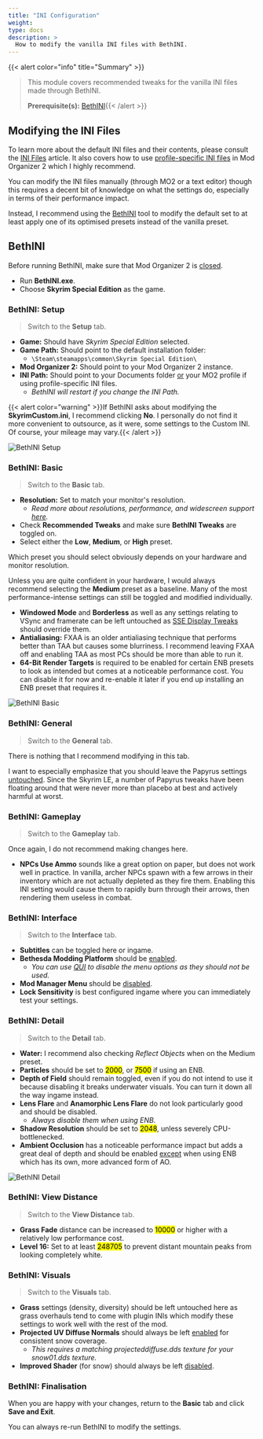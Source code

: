```yaml
---
title: "INI Configuration"
weight:
type: docs
description: >
  How to modify the vanilla INI files with BethINI.
---
```


{{< alert color="info" title="Summary" >}}
> This module covers recommended tweaks for the vanilla INI files made through BethINI.<p>
> **Prerequisite(s):** [BethINI](/skyforge/tool-setup/bethini){{< /alert >}}

## Modifying the INI Files

To learn more about the default INI files and their contents, please consult the [INI Files](/skyforge/knowledge-base/ini-files/) article. It also covers how to use <u>profile-specific INI files</u> in Mod Organizer 2 which I highly recommend.

You can modify the INI files manually (through MO2 or a text editor) though this requires a decent bit of knowledge on what the settings do, especially in terms of their performance impact.

Instead, I recommend using the [BethINI](/skyforge/tool-setup/bethini/) tool to modify the default set to at least apply one of its optimised presets instead of the vanilla preset.

## BethINI

Before running BethINI, make sure that Mod Organizer 2 is <u>closed</u>.

- Run **BethINI.exe**.
- Choose **Skyrim Special Edition** as the game.

### BethINI: Setup

> Switch to the **Setup** tab.

- **Game:** Should have *Skyrim Special Edition* selected.
- **Game Path:** Should point to the default installation folder:
  - `\Steam\steamapps\common\Skyrim Special Edition\`
- **Mod Organizer 2:** Should point to your Mod Organizer 2 instance.
- **INI Path:** Should point to your Documents folder <u>or</u> your MO2 profile if using profile-specific INI files.
  - *BethINI will restart if you change the INI Path.*

{{< alert color="warning" >}}If BethINI asks about modifying the **SkyrimCustom.ini**, I recommend clicking **No**. I personally do not find it more convenient to outsource, as it were, some settings to the Custom INI. Of course, your mileage may vary.{{< /alert >}}

![BethINI Setup](/Pictures/skyforge/modding-resources/ini-config/bethini-setup.png)

### BethINI: Basic

> Switch to the **Basic** tab.

- **Resolution:** Set to match your monitor's resolution.
  - *Read more about resolutions, performance, and widescreen support [here](/skyforge/knowledge-base/resolution/).*
- Check **Recommended Tweaks** and make sure **BethINI Tweaks** are toggled on.
- Select either the **Low**, **Medium**, or **High** preset.

Which preset you should select obviously depends on your hardware and monitor resolution.

Unless you are quite confident in your hardware, I would always recommend selecting the **Medium** preset as a baseline. Many of the most performance-intense settings can still be toggled and modified individually.

- **Windowed Mode** and **Borderless** as well as any settings relating to VSync and framerate can be left untouched as [SSE Display Tweaks](/skyforge/mod-recommendations/essential-mods/#sse-display-tweaks) should override them.
- **Antialiasing:** FXAA is an older antialiasing technique that performs better than TAA but causes some blurriness. I recommend leaving FXAA off and enabling TAA as most PCs should be more than able to run it.
- **64-Bit Render Targets** is required to be enabled for certain ENB presets to look as intended but comes at a noticeable performance cost. You can disable it for now and re-enable it later if you end up installing an ENB preset that requires it.

![BethINI Basic](/Pictures/skyforge/modding-resources/ini-config/bethini-basic.png)

### BethINI: General

> Switch to the **General** tab.

There is nothing that I recommend modifying in this tab.

I want to especially emphasize that you should leave the Papyrus settings <u>untouched</u>. Since the Skyrim LE, a number of Papyrus tweaks have been floating around that were never more than placebo at best and actively harmful at worst.

### BethINI: Gameplay

> Switch to the **Gameplay** tab.

Once again, I do not recommend making changes here.

- **NPCs Use Ammo** sounds like a great option on paper, but does not work well in practice. In vanilla, archer NPCs spawn with a few arrows in their inventory which are not actually depleted as they fire them. Enabling this INI setting would cause them to rapidly burn through their arrows, then rendering them useless in combat.

### BethINI: Interface

> Switch to the **Interface** tab.

- **Subtitles** can be toggled here or ingame.
- **Bethesda Modding Platform** should be <u>enabled</u>.
  - *You can use [QUI](/skyforge/mod-recommendations/utilities-frameworks/#qui) to disable the menu options as they should not be used.*
- **Mod Manager Menu** should be <u>disabled</u>.
- **Lock Sensitivity** is best configured ingame where you can immediately test your settings.

### BethINI: Detail

> Switch to the **Detail** tab.

- **Water:** I recommend also checking *Reflect Objects* when on the Medium preset.
- **Particles** should be set to <mark>2000</mark>, or <mark>7500</mark> if using an ENB.
- **Depth of Field** should remain toggled, even if you do not intend to use it because disabling it breaks underwater visuals. You can turn it down all the way ingame instead.
- **Lens Flare** and **Anamorphic Lens Flare** do not look particularly good and should be disabled.
  - *Always disable them when using ENB.*
- **Shadow Resolution** should be set to <mark>2048</mark>, unless severely CPU-bottlenecked.
- **Ambient Occlusion** has a noticeable performance impact but adds a great deal of depth and should be enabled <u>except</u> when using ENB which has its own, more advanced form of AO.

![BethINI Detail](/Pictures/skyforge/modding-resources/ini-config/bethini-detail.png)

### BethINI: View Distance

> Switch to the **View Distance** tab.

- **Grass Fade** distance can be increased to <mark>10000</mark> or higher with a relatively low performance cost.
- **Level 16:** Set to at least <mark>248705</mark> to prevent distant mountain peaks from looking completely white.

### BethINI: Visuals

> Switch to the **Visuals** tab.

- **Grass** settings (density, diversity) should be left untouched here as grass overhauls tend to come with plugin INIs which modify these settings to work well with the rest of the mod.
- **Projected UV Diffuse Normals** should always be left <u>enabled</u> for consistent snow coverage.
  - *This requires a matching projecteddiffuse.dds texture for your snow01.dds texture.*
- **Improved Shader** (for snow) should always be left <u>disabled</u>.

### BethINI: Finalisation

When you are happy with your changes, return to the **Basic** tab and click **Save and Exit**.

You can always re-run BethINI to modify the settings.